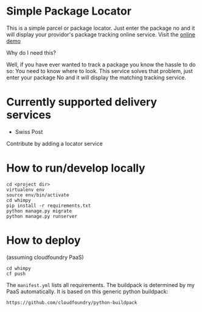 Simple Package Locator
======================

This is a simple parcel or package locator. Just enter the package no and it will display
your providor's package tracking online service. Visit the [online demo](http://whereismypackage.ch/)

Why do I need this?

Well, if you have ever wanted to track a package you know the hassle to do so: You need
to know where to look. This service solves that problem, just enter your package No and
it will display the matching tracking service.

Currently supported delivery services 
=====================================

* Swiss Post

Contribute by adding a locator service

How to run/develop locally
==========================

```
cd <project dir>
virtualenv env
source env/bin/activate
cd whimpy
pip install -r requirements.txt
python manage.py migrate
python manage.py runserver
```

How to deploy
=============

(assuming cloudfoundry PaaS)

```
cd whimpy
cf push
```

The `manifest.yml` lists all requirements. The buildpack is determined by my PaaS automatically.
It is based on this generic python buildpack: 

```
https://github.com/cloudfoundry/python-buildpack
```


